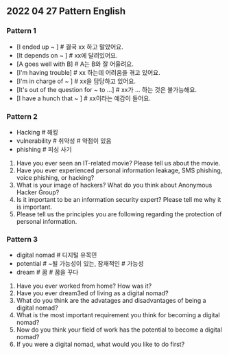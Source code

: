 ## 2022 04 27 Pattern English

### Pattern 1
- [I ended up ~ ] # 결국 xx 하고 말았어요.
- [It depends on ~ ] # xx에 달려있어요. 
- [A goes well with B] # A는 B와 잘 어울려요.
- [I'm having trouble] # xx 하는데 어려움을 겪고 있어요.
- [I'm in charge of ~ ] # xx을 담당하고 있어요.
- [It's out of the question for ~ to ...] # xx가 ... 하는 것은 불가능해요.
- [I have a hunch that ~ ] # xx이라는 예감이 들어요.

### Pattern 2
- Hacking # 해킹
- vulnerability # 취약성 # 약점이 있음
- phishing # 피싱 사기

1. Have you ever seen an IT-related movie? Please tell us about the movie.
2. Have you ever experienced personal information leakage, SMS phishing, voice phishing, or hacking?
3. What is your image of hackers? What do you think about Anonymous Hacker Group?
4. Is it important to be an information security expert? Please tell me why it is important.
5. Please tell us the principles you are following regarding the protection of personal information.

### Pattern 3
- digital nomad # 디지털 유목민
- potential # ~될 가능성이 있는, 잠재적인 # 가능성
- dream # 꿈 # 꿈을 꾸다

1. Have you ever worked from home? How was it?
2. Have you ever dream3ed of living as a digital nomad?
3. What do you think are the advatages and disadvantages of being a digital nomad?
4. What is the most important requirement you think for becoming a digital nomad?
5. Now do you think your field of work has the potential to become a digital nomad?
6. If you were a digital nomad, what would you like to do first?